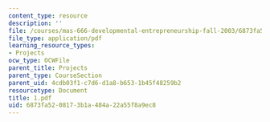 ```yaml
---
content_type: resource
description: ''
file: /courses/mas-666-developmental-entrepreneurship-fall-2003/6873fa5208173b1a484a22a55f8a9ec8_1.pdf
file_type: application/pdf
learning_resource_types:
- Projects
ocw_type: OCWFile
parent_title: Projects
parent_type: CourseSection
parent_uid: 4cdb03f1-c7d6-d1a8-b653-1b45f48259b2
resourcetype: Document
title: 1.pdf
uid: 6873fa52-0817-3b1a-484a-22a55f8a9ec8
---
```

